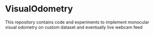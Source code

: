 # VisualOdometry
This repository contains code and experiments to implement monocular visual odometry on custom dataset and eventually live webcam feed
